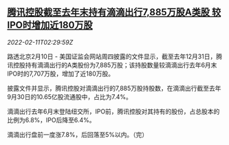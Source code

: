 <!--1644548463000-->
[腾讯控股截至去年末持有滴滴出行7,885万股A类股 较IPO时增加近180万股](https://cn.reuters.com/article/tencent-didi-holdings-share-0210-thur-idCNKBS2KG05A)
------

<div><i>2022-02-11T02:29:59Z</i></div><p>路透北京2月10日 - 美国证监会网站周四披露的文件显示，截至去年12月31日，腾讯控股持有滴滴出行的A类股份为7,885万股；该持股数量较滴滴出行去年6月末IPO时的7,707万股，增加了近180万股。</p><p>披露文件并显示，腾讯控股对滴滴出行的7,885万股持股数，在滴滴出行截至去年9月30日的10.65亿股流通股中，占比为7.4%。</p><p>滴滴出行去年6月末登陆纽交所，IPO前，腾讯控股对其持有的股份，占总股本的比例为6.8%，IPO后降至6.4%。</p><p>滴滴出行盘前一度涨7.8%，后回落至5%以内。（完）</p>

